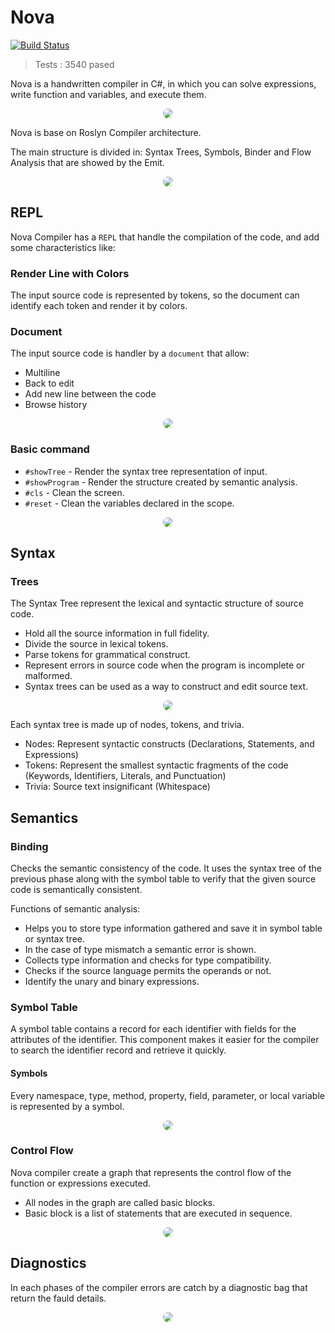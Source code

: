 # Nova

[![Build Status](https://windyriey.visualstudio.com/Nova/_apis/build/status/luqp.Nova?branchName=master)](https://windyriey.visualstudio.com/Nova/_build/latest?definitionId=2&branchName=master) 

> Tests :  3540 pased 


Nova is a handwritten compiler in C#, in which you can solve expressions, write function and variables, and execute them.

<p align="center">
  <img src=".\Images\Gifs\01_Initial.gif" style="border-radius: 10px;">
</p>
Nova is base on Roslyn Compiler architecture.

The main structure is divided in: Syntax Trees, Symbols, Binder and Flow Analysis that are showed by the Emit.

<p align="center">
  <img src=".\Images\Readme\NovaStructure.png" style="max-width=300px; border-radius: 10px;">
</p>

## REPL
Nova Compiler has a `REPL` that handle the compilation of the code, and add some characteristics like:

### Render Line with Colors
The input source code is represented by tokens, so the document can identify each token and render it by colors.

### Document
The input source code is handler by a `document` that allow:
  * Multiline
  * Back to edit
  * Add new line between the code
  * Browse history

<p align="center">
  <img src=".\Images\Gifs\02_Document.gif" style="border-radius: 10px;">
</p>

### Basic command
  * `#showTree` - Render the syntax tree representation of input.
  * `#showProgram` - Render the structure created by semantic analysis.
  * `#cls` - Clean the screen.
  * `#reset` - Clean the variables declared in the scope.

<p align="center">
  <img src=".\Images\Gifs\03_Commands.gif" style="border-radius: 10px;">
</p>


## Syntax

### Trees
The Syntax Tree represent the lexical and syntactic structure of source code.
  * Hold all the source information in full fidelity.
  * Divide the source in lexical tokens.
  * Parse tokens for grammatical construct.
  * Represent errors in source code when the program is incomplete or malformed.
  * Syntax trees can be used as a way to construct and edit source text.

<p align="center">
  <img src=".\Images\Gifs\04_Show_Tree.gif" style="border-radius: 10px;">
</p>

Each syntax tree is made up of nodes, tokens, and trivia.
  * Nodes: Represent syntactic constructs (Declarations, Statements, and Expressions)
  * Tokens: Represent the smallest syntactic fragments of the code (Keywords, Identifiers, Literals, and Punctuation)
  * Trivia: Source text insignificant (Whitespace)

## Semantics

### Binding
Checks the semantic consistency of the code. It uses the syntax tree of the previous phase along with the symbol table to verify that the given source code is semantically consistent.

Functions of semantic analysis:

* Helps you to store type information gathered and save it in symbol table or syntax tree.
* In the case of type mismatch a semantic error is shown.
* Collects type information and checks for type compatibility.
* Checks if the source language permits the operands or not.
* Identify the unary and binary expressions.

### Symbol Table
A symbol table contains a record for each identifier with fields for the attributes of the identifier. This component makes it easier for the compiler to search the identifier record and retrieve it quickly.

#### Symbols
Every namespace, type, method, property, field, parameter, or local variable is represented by a symbol.


<p align="center">
  <img src=".\Images\Gifs\05_Show_Program.gif" style="border-radius: 10px;">
</p>

### Control Flow
Nova compiler create a graph that represents the control flow of the function or expressions executed.

  * All nodes in the graph are called basic blocks.
  * Basic block is a list of statements that are executed in sequence.

<p align="center">
  <img src=".\Images\Gifs\07_graphs.gif" style="border-radius: 10px;">
</p>

## Diagnostics
In each phases of the compiler errors are catch by a diagnostic bag that return the fauld details.

<p align="center">
  <img src=".\Images\Gifs\06_Diagnostics.gif" style="border-radius: 10px;">
</p>
